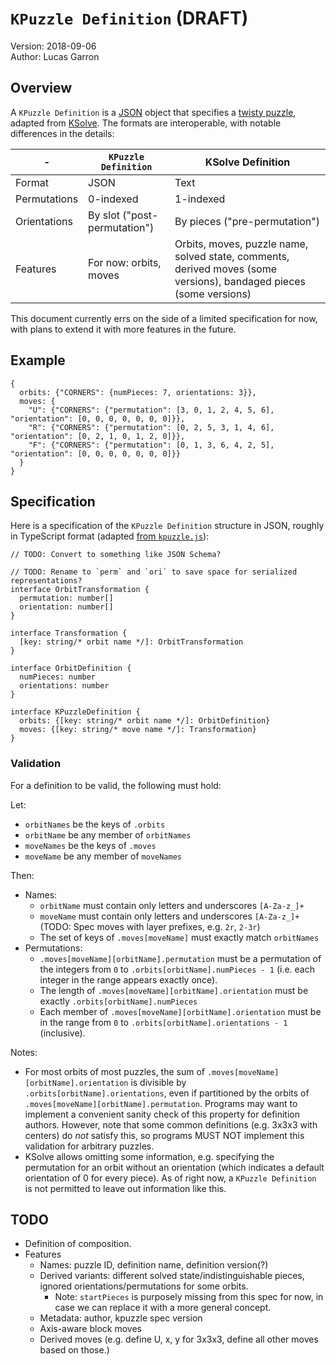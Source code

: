 # `KPuzzle Definition` (DRAFT)

Version: 2018-09-06  
Author: Lucas Garron

## Overview

A `KPuzzle Definition` is a [JSON](https://json.org/) object that specifies a [twisty puzzle](https://en.wikipedia.org/wiki/Combination_puzzle), adapted from [KSolve](https://github.com/cubing/ksolve). The formats are interoperable, with notable differences in the details:

| -            | `KPuzzle Definition`           | KSolve Definition             |
|--------------|------------------------------|-------------------------------|
| Format       | JSON                         | Text                          |
| Permutations | 0-indexed                    | 1-indexed                     |
| Orientations | By slot ("post-permutation") | By pieces ("pre-permutation") |
| Features     | For now: orbits, moves | Orbits, moves, puzzle name, solved state, comments, derived moves (some versions), bandaged pieces (some versions) |

This document currently errs on the side of a limited specification for now, with plans to extend it with more features in the future.

## Example

    {
      orbits: {"CORNERS": {numPieces: 7, orientations: 3}},
      moves: {
        "U": {"CORNERS": {"permutation": [3, 0, 1, 2, 4, 5, 6], "orientation": [0, 0, 0, 0, 0, 0, 0]}},
        "R": {"CORNERS": {"permutation": [0, 2, 5, 3, 1, 4, 6], "orientation": [0, 2, 1, 0, 1, 2, 0]}},
        "F": {"CORNERS": {"permutation": [0, 1, 3, 6, 4, 2, 5], "orientation": [0, 0, 0, 0, 0, 0, 0]}}
      }
    }

## Specification

Here is a specification of the `KPuzzle Definition` structure in JSON, roughly in TypeScript format (adapted [from `kpuzzle.js`](https://github.com/cubing/kpuzzle.js/blob/master/src/spec.ts)):

    // TODO: Convert to something like JSON Schema?

    // TODO: Rename to `perm` and `ori` to save space for serialized representations?
    interface OrbitTransformation {
      permutation: number[]
      orientation: number[]
    }

    interface Transformation {
      [key: string/* orbit name */]: OrbitTransformation
    }

    interface OrbitDefinition {
      numPieces: number
      orientations: number
    }

    interface KPuzzleDefinition {
      orbits: {[key: string/* orbit name */]: OrbitDefinition}
      moves: {[key: string/* move name */]: Transformation}
    }

### Validation

For a definition to be valid, the following must hold:

Let:

- `orbitNames` be the keys of `.orbits`
- `orbitName` be any member of `orbitNames`
- `moveNames` be the keys of `.moves`
- `moveName` be any member of `moveNames`

Then:

- Names:
  - `orbitName` must contain only letters and underscores `[A-Za-z_]+`
  - `moveName` must contain only letters and underscores `[A-Za-z_]+` (TODO: Spec moves with layer prefixes, e.g. `2r`, `2-3r`)
  - The set of keys of `.moves[moveName]` must exactly match `orbitNames`
- Permutations:
  - `.moves[moveName][orbitName].permutation` must be a permutation of the integers from `0` to `.orbits[orbitName].numPieces - 1` (i.e. each integer in the range appears exactly once).
  - The length of `.moves[moveName][orbitName].orientation` must be exactly `.orbits[orbitName].numPieces`
  - Each member of `.moves[moveName][orbitName].orientation` must be in the range from `0` to `.orbits[orbitName].orientations - 1` (inclusive).

Notes:

- For most orbits of most puzzles, the sum of `.moves[moveName][orbitName].orientation` is divisible by `.orbits[orbitName].orientations`, even if partitioned by the orbits of `.moves[moveName][orbitName].permutation`. Programs may want to implement a convenient sanity check of this property for definition authors. However, note that some common definitions (e.g. 3x3x3 with centers) do *not* satisfy this, so programs MUST NOT implement this validation for arbitrary puzzles.
- KSolve allows omitting some information, e.g. specifying the permutation for an orbit without an orientation (which indicates a default orientation of 0 for every piece). As of right now, a `KPuzzle Definition` is not permitted to leave out information like this.

## TODO

- Definition of composition.
- Features
  - Names: puzzle ID, definition name, definition version(?)
  - Derived variants: different solved state/indistinguishable pieces, ignored orientations/permutations for some orbits.
    - Note: `startPieces` is purposely missing from this spec for now, in case we can replace it with a more general concept.
  - Metadata: author, kpuzzle spec version
  - Axis-aware block moves
  - Derived moves (e.g. define U, x, y for 3x3x3, define all other moves based on those.)


